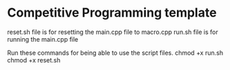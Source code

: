 # Competitive Programming template

reset.sh file is for resetting the main.cpp file to macro.cpp
run.sh file is for running the main.cpp file

Run these commands for being able to use the script files.
    chmod +x run.sh
    chmod +x reset.sh
